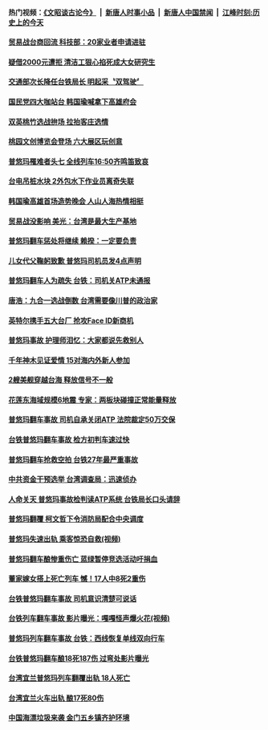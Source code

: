 #### 热门视频：[《文昭谈古论今》](https://github.com/gfw-breaker/wenzhao/blob/master/README.md?t=10292133) &nbsp;|&nbsp; [新唐人时事小品](https://github.com/gfw-breaker/ntdtv-comedy/blob/master/README.md?t=10292133) &nbsp;|&nbsp; [新唐人中国禁闻](https://github.com/gfw-breaker/ntdtv-news/blob/master/README.md?t=10292133) &nbsp;|&nbsp; [江峰时刻:历史上的今天](https://github.com/gfw-breaker/today-in-history/blob/master/README.md?t=10292133) 

#### [贸易战台商回流 科技部：20家业者申请进驻](../pages/news206/a1397186.md?t=10292133) 

#### [疑借2000元遭拒 清洁工狠心掐死成大女研究生](../pages/news206/a1397167.md?t=10292133) 

#### [交通部次长降任台铁局长 明起采〝双驾驶〞](../pages/news206/a1397175.md?t=10292133) 

#### [国民党四大咖站台 韩国瑜喊拿下高雄府会](../pages/news206/a1397173.md?t=10292133) 

#### [双英桃竹选战拚场 拉抬客庄选情](../pages/news206/a1397110.md?t=10292133) 

#### [桃园文创博览会登场 六大展区玩创意](../pages/news206/a1397107.md?t=10292133) 

#### [普悠玛罹难者头七 全线列车16:50齐鸣笛致哀](../pages/news206/a1397035.md?t=10292133) 

#### [台电吊桩水块 2外包水下作业员离奇失联](../pages/news206/a1397020.md?t=10292133) 

#### [韩国瑜高雄首场造势晚会 人山人海热情相挺](../pages/news206/a1397007.md?t=10292133) 

#### [贸易战没影响 美光：台湾是最大生产基地](../pages/news206/a1396927.md?t=10292133) 

#### [普悠玛翻车惩处将继续 赖揆：一定要负责](../pages/news206/a1396898.md?t=10292133) 

#### [儿女代父鞠躬致歉 普悠玛司机员发4点声明](../pages/news206/a1396887.md?t=10292133) 

#### [普悠玛翻车人为疏失 台铁：司机关ATP未通报](../pages/news206/a1396770.md?t=10292133) 

#### [唐浩：九合一选战倒数 台湾需要像川普的政治家](../pages/news206/a1396583.md?t=10292133) 

#### [英特尔携手五大台厂 抢攻Face ID新商机](../pages/news206/a1396619.md?t=10292133) 

#### [普悠玛事故 护理师泪忆：大家都说先救别人](../pages/news206/a1396576.md?t=10292133) 

#### [千年神木见证爱情  15对海内外新人参加](../pages/news206/a1396557.md?t=10292133) 

#### [2艘美舰穿越台海 释放信号不一般](../pages/news206/a1396459.md?t=10292133) 

#### [花莲东海域规模6地震 专家：两板块碰撞正常能量释放](../pages/news206/a1396455.md?t=10292133) 

#### [普悠玛翻车事故 司机自承关闭ATP 法院裁定50万交保](../pages/news206/a1396449.md?t=10292133) 

#### [台铁普悠玛翻车事故 检方初判车速过快](../pages/news206/a1396341.md?t=10292133) 

#### [普悠玛翻车抢救空拍 台铁27年最严重事故](../pages/news206/a1396340.md?t=10292133) 

#### [中共资金干预选举 台湾调查局：迅速侦办](../pages/news206/a1396337.md?t=10292133) 

#### [人命关天 普悠玛事故检判读ATP系统 台铁局长口头请辞](../pages/news206/a1396323.md?t=10292133) 

#### [普悠玛翻覆 柯文哲下令消防局配合中央调度](../pages/news206/a1396314.md?t=10292133) 

#### [普悠玛失速出轨 乘客惊恐自救(视频)](../pages/news206/a1396311.md?t=10292133) 

#### [普悠玛翻车酿惨重伤亡 蓝绿暂停竞选活动吁捐血](../pages/news206/a1396308.md?t=10292133) 

#### [董家嫁女搭上死亡列车 憾！17人中8死2重伤](../pages/news206/a1396296.md?t=10292133) 

#### [台铁普悠玛翻车事故 司机意识清楚可说话](../pages/news206/a1396295.md?t=10292133) 

#### [台铁列车翻车事故 影片曝光：嘎嘎怪声爆火花(视频)](../pages/news206/a1396289.md?t=10292133) 

#### [普悠玛列车翻车事故 台铁：西线恢复单线双向行车](../pages/news206/a1396287.md?t=10292133) 

#### [台铁普悠玛翻车酿18死187伤 过弯处影片曝光](../pages/news206/a1396236.md?t=10292133) 

#### [台湾宜兰普悠玛列车翻覆出轨 18人死亡](../pages/news206/a1396268.md?t=10292133) 

#### [台湾宜兰火车出轨 酿17死80伤](../pages/news206/a1396246.md?t=10292133) 

#### [中国海漂垃圾来袭 金门五乡镇齐护环境](../pages/news206/a1396243.md?t=10292133) 

